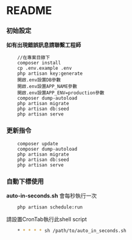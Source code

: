 # README #

### 初始設定
**如有出現錯誤訊息請聯繫工程師**
```shell
    //在專案目錄下
    composer install
    cp .env.example .env
    php artisan key:generate
    開啟.env設置DB參數
    開啟.env設置APP_NAME參數
    開啟.env設置APP_ENV=production參數
    composer dump-autoload
    php artisan migrate
    php artisan db:seed
    php artisan serve
```

### 更新指令
```shell
    composer update
    composer dump-autoload
    php artisan migrate
    php artisan db:seed
    php artisan serve
```

### 自動下標使用
**auto-in-seconds.sh**
會每秒執行一次
```
    php artisan schedule:run
```
請設置CronTab執行此shell script
```sh
    * * * * * sh /path/to/auto_in_seconds.sh
```